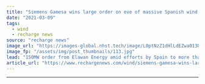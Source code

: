 ```yaml
---
title: "Siemens Gamesa wins large order on eve of massive Spanish wind power boom"
date: "2021-03-09"
tags: 
  - wind
  - recharge news
source: "recharge news"
image_url: "https://images-global.nhst.tech/image/L0ptNzZ1dHlLdEZwa013UGJYeHBXbXlBa0NFbVIyUENvaDZoZXpRK3Uzaz0=/nhst/binary/1a064e71fac20a5963361da1999d8caf"
image_fp: "/assets/img/post_thumbnails/113.jpg"
lead: "150MW order from Elawan Energy amid efforts by Spain to more than double use of renewables in a decade to meet climate goals"
article_url: "https://www.rechargenews.com/wind/siemens-gamesa-wins-large-order-on-eve-of-massive-spanish-wind-power-boom/2-1-976827"
---
```


---
